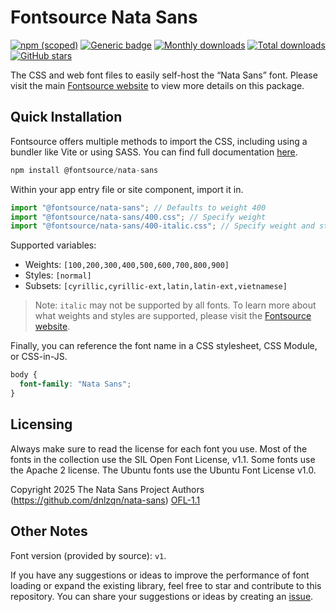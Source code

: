# Fontsource Nata Sans

[![npm (scoped)](https://img.shields.io/npm/v/@fontsource/nata-sans?color=brightgreen)](https://www.npmjs.com/package/@fontsource/nata-sans) [![Generic badge](https://img.shields.io/badge/fontsource-passing-brightgreen)](https://github.com/fontsource/fontsource) [![Monthly downloads](https://badgen.net/npm/dm/@fontsource/nata-sans)](https://github.com/fontsource/fontsource) [![Total downloads](https://badgen.net/npm/dt/@fontsource/nata-sans)](https://github.com/fontsource/fontsource) [![GitHub stars](https://img.shields.io/github/stars/fontsource/fontsource.svg?style=social&label=Star)](https://github.com/fontsource/fontsource/stargazers)

The CSS and web font files to easily self-host the “Nata Sans” font. Please visit the main [Fontsource website](https://fontsource.org/fonts/nata-sans) to view more details on this package.

## Quick Installation

Fontsource offers multiple methods to import the CSS, including using a bundler like Vite or using SASS. You can find full documentation [here](https://fontsource.org/docs/getting-started/introduction).

```javascript
npm install @fontsource/nata-sans
```

Within your app entry file or site component, import it in.

```javascript
import "@fontsource/nata-sans"; // Defaults to weight 400
import "@fontsource/nata-sans/400.css"; // Specify weight
import "@fontsource/nata-sans/400-italic.css"; // Specify weight and style
```

Supported variables:
- Weights: `[100,200,300,400,500,600,700,800,900]`
- Styles: `[normal]`
- Subsets: `[cyrillic,cyrillic-ext,latin,latin-ext,vietnamese]`

> Note: `italic` may not be supported by all fonts. To learn more about what weights and styles are supported, please visit the [Fontsource website](https://fontsource.org/fonts/nata-sans).

Finally, you can reference the font name in a CSS stylesheet, CSS Module, or CSS-in-JS.

```css
body {
  font-family: "Nata Sans";
}
```

## Licensing
Always make sure to read the license for each font you use. Most of the fonts in the collection use the SIL Open Font License, v1.1. Some fonts use the Apache 2 license. The Ubuntu fonts use the Ubuntu Font License v1.0.

Copyright 2025 The Nata Sans Project Authors (https://github.com/dnlzqn/nata-sans)
[OFL-1.1](https://openfontlicense.org)

## Other Notes
Font version (provided by source): `v1`.

If you have any suggestions or ideas to improve the performance of font loading or expand the existing library, feel free to star and contribute to this repository. You can share your suggestions or ideas by creating an [issue](https://github.com/fontsource/fontsource/issues).